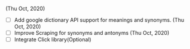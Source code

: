  (Thu Oct, 2020)
  - [ ] Add google dictionary API support for meanings and synonyms. (Thu Oct, 2020)
  - [ ] Improve Scraping for synonyms and antonyms (Thu Oct, 2020)
  - [ ] Integrate Click library(Optional)
